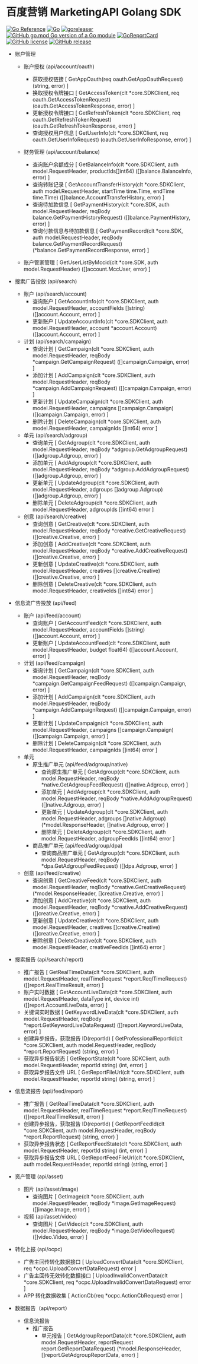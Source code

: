 # 百度营销 MarketingAPI Golang SDK

[![Go Reference](https://pkg.go.dev/badge/github.com/openthe88/baidu-marketing.svg)](https://pkg.go.dev/github.com/openthe88/baidu-marketing)
[![Go](https://github.com/openthe88/baidu-marketing/actions/workflows/go.yml/badge.svg)](https://github.com/openthe88/baidu-marketing/actions/workflows/go.yml)
[![goreleaser](https://github.com/openthe88/baidu-marketing/actions/workflows/goreleaser.yml/badge.svg)](https://github.com/openthe88/baidu-marketing/actions/workflows/goreleaser.yml)
[![GitHub go.mod Go version of a Go module](https://img.shields.io/github/go-mod/go-version/bububa/baidu-marketing.svg)](https://github.com/openthe88/baidu-marketing)
[![GoReportCard](https://goreportcard.com/badge/github.com/openthe88/baidu-marketing)](https://goreportcard.com/report/github.com/openthe88/baidu-marketing)
[![GitHub license](https://img.shields.io/github/license/bububa/baidu-marketing.svg)](https://github.com/openthe88/baidu-marketing/blob/master/LICENSE)
[![GitHub release](https://img.shields.io/github/release/bububa/baidu-marketing.svg)](https://github.com/openthe88/baidu-marketing/releases/)

- 账户管理
  
  - 账户授权 (api/account/oauth)
    - 获取授权链接 [ GetAppOauth(req oauth.GetAppOauthRequest) (string, error) ]
    - 换取授权令牌接口 [ GetAccessToken(clt *core.SDKClient, req oauth.GetAccessTokenRequest) (oauth.GetAccessTokenResponse, error) ]
    - 更新授权令牌接口 [ GetRefreshToken(clt *core.SDKClient, req oauth.GetRefreshTokenRequest) (oauth.GetRefreshTokenResponse, error) ]
    - 查询授权用户信息 [ GetUserInfo(clt *core.SDKClient, req oauth.GetUserInfoRequest) (oauth.GetUserInfoResponse, error) ]

  - 财务管理 (api/account/balance)
    
    - 查询账户余额成分 [ GetBalanceInfo(clt \*core.SDKClient, auth model.RequestHeader, productIds[]int64) ([]balance.BalanceInfo, error) ]
    - 查询转账记录 [ GetAccountTransferHistory(clt \*core.SDKClient, auth model.RequestHeader, startTime time.Time, endTime time.Time) ([]balance.AccountTransferHistory, error) ]
    - 查询待加款信息 [ GetPaymentHistory(clt \*core.SDK, auth model.RequestHeader, reqBody balance.GetPaymentHistoryRequest) ([]balance.PaymentHistory, error) ]
    - 查询付款信息与待加款信息 [ GetPaymentRecord(clt *core.SDK, auth model.RequestHeader, reqBody balance.GetPaymentRecordRequest) (*balance.GetPaymentRecordResponse, error) ]
    
  - 账户管家管理 [ GetUserListByMccid(clt \*core.SDK, auth model.RequestHeader) ([]account.MccUser, error) ]
  
- 搜索广告投放 (api/search)
  - 账户 (api/search/account)
    - 查询账户 [ GetAccountInfo(clt \*core.SDKClient, auth model.RequestHeader, accountFields []string) ([]account.Account, error) ]
    - 更新账户 [ UpdateAccountInfo(clt *core.SDKClient, auth model.RequestHeader, account *account.Account) ([]account.Account, error) ]
  - 计划 (api/search/campaign)
    - 查询计划 [ GetCampaign(clt *core.SDKClient, auth model.RequestHeader, reqBody *campaign.GetCampaignRequest) ([]campaign.Campaign, error) ]
    - 添加计划 [ AddCampaign(clt *core.SDKClient, auth model.RequestHeader, reqBody *campaign.AddCampaignRequest) ([]campaign.Campaign, error) ]
    - 更新计划 [ UpdateCampaign(clt \*core.SDKClient, auth model.RequestHeader, campaigns []campaign.Campaign) ([]campaign.Campaign, error) ]
    - 删除计划 [ DeleteCampaign(clt \*core.SDKClient, auth model.RequestHeader, campaignIds []int64) error ]
  - 单元 (api/search/adgroup)
    - 查询单元 [ GetAdgroup(clt *core.SDKClient, auth model.RequestHeader, reqBody *adgroup.GetAdgroupRequest) ([]adgroup.Adgroup, error) ]
    - 添加单元 [ AddAdgroup(clt *core.SDKClient, auth model.RequestHeader, reqBody *adgroup.AddAdgroupRequest) ([]adgroup.Adgroup, error) ]
    - 更新单元 [ UpdateAdgroup(clt \*core.SDKClient, auth model.RequestHeader, adgroups []adgroup.Adgroup) ([]adgroup.Adgroup, error) ]
    - 删除单元 [ DeleteAdgroup(clt \*core.SDKClient, auth model.RequestHeader, adgroupIds []int64) error ]
  - 创意 (api/search/creative)
    - 查询创意 [ GetCreative(clt *core.SDKClient, auth model.RequestHeader, reqBody *creative.GetCreativeRequest) ([]creative.Creative, error) ]
    - 添加创意 [ AddCreative(clt *core.SDKClient, auth model.RequestHeader, reqBody *creative.AddCreativeRequest) ([]creative.Creative, error) ]
    - 更新创意 [ UpdateCreative(clt \*core.SDKClient, auth model.RequestHeader, creatives []creative.Creative) ([]creative.Creative, error) ]
    - 删除创意 [ DeleteCreative(clt \*core.SDKClient, auth model.RequestHeader, creativeIds []int64) error ]
  
- 信息流广告投放 (api/feed)
  - 账户 (api/feed/account)
    - 查询账户 [ GetAccountFeed(clt \*core.SDKClient, auth model.RequestHeader, accountFields []string) ([]account.Account, error) ]
    - 更新账户 [ UpdateAccountFeed(clt \*core.SDKClient, auth model.RequestHeader, budget float64) ([]account.Account, error) ]
  - 计划 (api/feed/campaign)
    - 查询计划 [ GetCampaign(clt *core.SDKClient, auth model.RequestHeader, reqBody *campaign.GetCampaignFeedRequest) ([]campaign.Campaign, error) ]
    - 添加计划 [ AddCampaign(clt *core.SDKClient, auth model.RequestHeader, reqBody *campaign.AddCampaignRequest) ([]campaign.Campaign, error) ]
    - 更新计划 [ UpdateCampaign(clt \*core.SDKClient, auth model.RequestHeader, campaigns []campaign.Campaign) ([]campaign.Campaign, error) ]
    - 删除计划 [ DeleteCampaign(clt \*core.SDKClient, auth model.RequestHeader, campaignIds []int64) error ]
  - 单元
    - 原生推广单元 (api/feed/adgroup/native)
      - 查询原生推广单元 [ GetAdgroup(clt *core.SDKClient, auth model.RequestHeader, reqBody *native.GetAdgroupFeedRequest) ([]native.Adgroup, error) ]
      - 添加单元 [ AddAdgroup(clt *core.SDKClient, auth model.RequestHeader, reqBody *native.AddAdgroupRequest) ([]native.Adgroup, error) ]
      - 更新单元 [ UpdateAdgroup(clt \*core.SDKClient, auth model.RequestHeader, adgroups []native.Adgroup) (*model.ResponseHeader, []native.Adgroup, error) ]
      - 删除单元 [ DeleteAdgroup(clt \*core.SDKClient, auth model.RequestHeader, adgroupFeedIds []int64) error ]
    - 商品推广单元 (api/feed/adgroup/dpa)
      - 查询商品推广单元 [ GetAdgroup(clt *core.SDKClient, auth model.RequestHeader, reqBody *dpa.GetAdgroupFeedRequest) ([]dpa.Adgroup, error) ]
  - 创意 (api/feed/creative)
    - 查询创意 [ GetCreativeFeed(clt *core.SDKClient, auth model.RequestHeader, reqBody *creative.GetCreativeRequest) (*model.ResponseHeader, []creative.Creative, error) ]
    - 添加创意 [ AddCreative(clt *core.SDKClient, auth model.RequestHeader, reqBody *creative.AddCreativeRequest) ([]creative.Creative, error) ]
    - 更新创意 [ UpdateCreative(clt \*core.SDKClient, auth model.RequestHeader, creatives []creative.Creative) ([]creative.Creative, error) ]
    - 删除创意 [ DeleteCreative(clt \*core.SDKClient, auth model.RequestHeader, creativeFeedIds []int64) error ]
  
- 搜索报告 (api/search/report)
  - 推广报告 [ GetRealTimeData(clt *core.SDKClient, auth model.RequestHeader, realTimeRequest *report.ReqlTimeRequest) ([]report.RealTimeResult, error) ]
  - 账户实时数据 [ GetAccountLiveData(clt \*core.SDKClient, auth model.RequestHeader, dataType int, device int) ([]report.AccountLiveData, error) ]
  - 关键词实时数据 [ GetKeywordLiveData(clt *core.SDKClient, auth model.RequestHeader, reqBody *report.GetKeywordLiveDataRequest) ([]report.KeywordLiveData, error) ]
  - 创建异步报告，获取报告 ID(reportId) [ GetProfessionalReportId(clt *core.SDKClient, auth model.RequestHeader, reqBody *report.ReportRequest) (string, error) ]
  - 获取异步报告状态 [ GetReportState(clt *core.SDKClient, auth model.RequestHeader, reportId string) (int, error) ]
  - 获取异步报告文件 URL [ GetReportFileUrl(clt *core.SDKClient, auth model.RequestHeader, reportId string) (string, error) ]
  
- 信息流报告 (api/feed/report)
  - 推广报告 [ GetRealTimeData(clt *core.SDKClient, auth model.RequestHeader, realTimeRequest *report.ReqlTimeRequest) ([]report.RealTimeResult, error) ]
  - 创建异步报告，获取报告 ID(reportId) [ GetReportFeedId(clt *core.SDKClient, auth model.RequestHeader, reqBody *report.ReportRequest) (string, error) ]
  - 获取异步报告状态 [ GetReportFeedState(clt *core.SDKClient, auth model.RequestHeader, reportId string) (int, error) ]
  - 获取异步报告文件 URL [ GetReportFeedFileUrl(clt *core.SDKClient, auth model.RequestHeader, reportId string) (string, error) ]
  
- 资产管理 (api/asset)
  - 图片 (api/asset/image)
    - 查询图片 [ GetImage(clt *core.SDKClient, auth model.RequestHeader, reqBody *image.GetImageRequest) ([]image.Image, error) ]
  - 视频 (api/asset/video)
    - 查询图片 [ GetVideo(clt *core.SDKClient, auth model.RequestHeader, reqBody *image.GetVideoRequest) ([]video.Video, error) ]
  
- 转化上报 (api/ocpc)
  - 广告主回传转化数据接口 [ UploadConvertData(clt *core.SDKClient, req *ocpc.UploadConvertDataRequest) error ]
  - 广告主回传无效转化数据接口 [ UploadInvalidConvertData(clt *core.SDKClient, req *ocpc.UploadInvalidConvertDataRequest) error ]
  - APP 转化数据收集 [ ActionCb(req *ocpc.ActionCbRequest) error ]
  
- 数据报告（api/report）
  - 信息流报告
    - 推广报告
      - 单元报告 [ GetAdgroupReportData(clt *core.SDKClient, auth model.RequestHeader, reportRequest report.GetReportDataRequest) (*model.ResponseHeader, []report.GetAdgroupReportData, error) ]